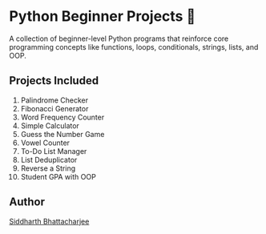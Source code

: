 # Python Beginner Projects 🐍

A collection of beginner-level Python programs that reinforce core programming concepts like functions, loops, conditionals, strings, lists, and OOP.

## Projects Included

1. Palindrome Checker
2. Fibonacci Generator
3. Word Frequency Counter
4. Simple Calculator
5. Guess the Number Game
6. Vowel Counter
7. To-Do List Manager
8. List Deduplicator
9. Reverse a String
10. Student GPA with OOP

## Author

[Siddharth Bhattacharjee](https://linkedin.com/in/the-siddharth-bhattacharjee)
